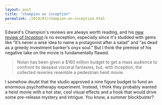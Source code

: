 ```yaml
---
layout: post
title: "champion on inception"
permalink: /2010/07/champion-on-inception.html
---
```


<p>Edward's Champion's reviews are always worth reading, and his <a href="http://www.edrants.com/review-inception-2010/">new review of <em>Inception</em></a> is no exception, especially since it's studded with gems like "It’s never a wise idea to name a protagonist after a salad" and "as dead as a greedy investment banker’s onyx soul."  But I think the premise of his negative take on the movie is fundamentally flawed.</p>

<blockquote>
  <p>Nolan has been given a $160 million budget to get a mass audience to confront its deepest visceral fantasies, but, with Inception, the collected reveries resemble a pedestrian heist movie. </p>
</blockquote>

<p>I somehow doubt that the studio approved a nine figure budget to fund an enormous psychotherapy experiment. Instead, I think they probably wanted a heist movie with a hot star, cool visual effects and a hook that would drive some pre-release mystery and intrigue. You know, a summer blockbuster?</p>



